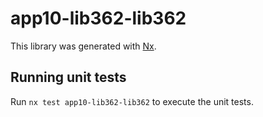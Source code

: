 # app10-lib362-lib362

This library was generated with [Nx](https://nx.dev).

## Running unit tests

Run `nx test app10-lib362-lib362` to execute the unit tests.
